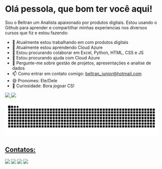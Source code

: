 # Olá pessola, que bom ter você aqui!
Sou o Beltran um Analista apaixonado por produtos digitais. Estou usando o Github para aprender e compartilhar minhas experiencias nos diversos cursos que fiz e estou fazendo:

- 🔭 Atualmente estou trabalhando em com produtos digitais
- 🌱 Atualmente estou aprendendo Cloud Azure
- :roller_coaster: Estou procurando colaborar em Excel, Python, HTML, CSS e JS
- 🤔 Estou procurando ajuda com Cloud Azure
- 💬 Pergunte-me sobre gestão de projetos, apresentações e analise de dados
- 📫 Como entrar em contato comigo: beltran_junior@hotmail.com
- 😄 Pronomes: Ele/Dele
- :gun: Curiosidade: Bora jogoar CS!

<div>
<a href="https://github.com/ofion87">
<img loading="lazy" height="180em" src="https://github-readme-stats.vercel.app/api/top-langs/?username=ofion87&layout=compact&langs_count=7&theme=dracula"/>
<img loading="lazy" height="180em" src="https://github-readme-stats.vercel.app/api?username=ofion87&show_icons=true&theme=dracula&include_all_commits=true&count_private=true"/>
</div>

![Snake animation](https://github.com/ofion87/ofion87/blob/output/github-contribution-grid-snake.svg)

## Contatos:

<div>
<a href="https://instagram.com/beltran_junior" target="_blank"><img loading="lazy" src="https://img.shields.io/badge/-Instagram-%23E4405F?style=for-the-badge&logo=instagram&logoColor=white" target="_blank"></a>
<a href="https://www.twitch.tv/beltran_junio" target="_blank"><img loading="lazy" src="https://img.shields.io/badge/Twitch-9146FF?style=for-the-badge&logo=twitch&logoColor=white" target="_blank"></a>
<a href = "mailto:beltran_junior@hotmail.com"><img loading="lazy" src="https://img.shields.io/badge/Gmail-D14836?style=for-the-badge&logo=gmail&logoColor=white" target="_blank"></a>
<a href="https://www.linkedin.com/in/jos%C3%A9-antonio-beltran-junior-65808a59/" target="_blank"><img loading="lazy" src="https://img.shields.io/badge/-LinkedIn-%230077B5?style=for-the-badge&logo=linkedin&logoColor=white" target="_blank"></a>   
</div>
